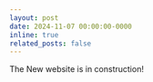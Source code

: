 ```yaml
---
layout: post
date: 2024-11-07 00:00:00-0000
inline: true
related_posts: false
---
```


The New website is in construction!
